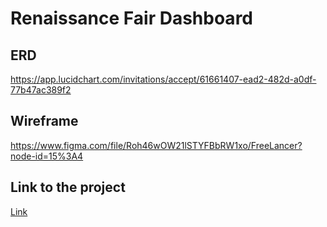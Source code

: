 # Renaissance Fair Dashboard

## ERD

https://app.lucidchart.com/invitations/accept/61661407-ead2-482d-a0df-77b47ac389f2

## Wireframe

https://www.figma.com/file/Roh46wOW21lSTYFBbRW1xo/FreeLancer?node-id=15%3A4

## Link to the project

[Link](https://youtu.be/dQw4w9WgXcQ)

